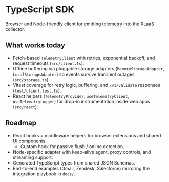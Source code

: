 # TypeScript SDK

Browser and Node-friendly client for emitting telemetry into the RLaaS collector.

## What works today
- Fetch-based `TelemetryClient` with retries, exponential backoff, and request timeouts (`src/client.ts`).
- Offline buffering via pluggable storage adapters (`MemoryStorageAdapter`, `LocalStorageAdapter`) so events survive transient outages (`src/storage.ts`).
- Vitest coverage for retry logic, buffering, and `/v1/validate` responses (`test/client.test.ts`).
- React helpers (`TelemetryProvider`, `useTelemetryClient`, `useTelemetryLogger`) for drop-in instrumentation inside web apps (`src/react`).

## Roadmap
- React hooks + middleware helpers for browser extensions and shared UI components.
  - Custom hook for passive flush / online detection.
- Node-specific adapter with keep-alive agent, proxy controls, and streaming support.
- Generated TypeScript types from shared JSON Schemas.
- End-to-end examples (Gmail, Zendesk, Salesforce) mirroring the integration playbook in `docs/`.
